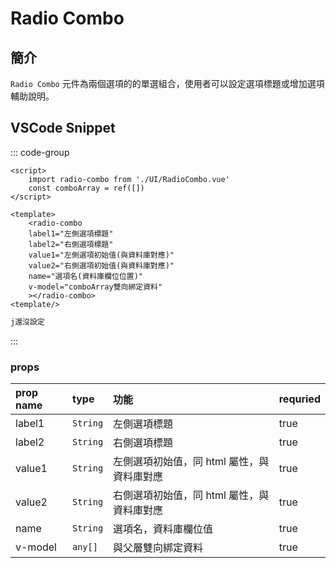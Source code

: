 # Radio Combo

## 簡介

`Radio Combo` 元件為兩個選項的的單選組合，使用者可以設定選項標題或增加選項輔助說明。

## VSCode Snippet

::: code-group

```vue [Vue]
<script>
    import radio-combo from './UI/RadioCombo.vue'
    const comboArray = ref([])
</script>

<template>
    <radio-combo 
    label1="左側選項標題"
    label2="右側選項標題"
    value1="左側選項初始值(與資料庫對應)"
    value2="右側選項初始值(與資料庫對應)"
    name="選項名(資料庫欄位位置)"
    v-model="comboArray雙向綁定資料"
    ></radio-combo>
<template/>
```

```cmd [VSCode Snippet]
j還沒設定
```
:::

### props

| prop name | type    | 功能                    | requried |
| :-------- | :------ |  :--------------------- | :------ |
| label1 | `String` | 左側選項標題               | true |
| label2 | `String` | 右側選項標題               | true |
| value1 | `String` | 左側選項初始值，同 html 屬性，與資料庫對應 | true |
| value2 | `String` | 右側選項初始值，同 html 屬性，與資料庫對應 | true |
| name      | `String`  |  選項名，資料庫欄位值  | true |
| v-model      | `any[]`  |  與父層雙向綁定資料 | true |
